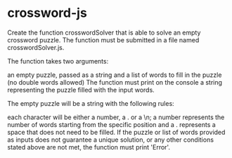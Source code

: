 # crossword-js

Create the function crosswordSolver that is able to solve an empty crossword puzzle. The function must be submitted in a file named crosswordSolver.js.

The function takes two arguments:

an empty puzzle, passed as a string and
a list of words to fill in the puzzle (no double words allowed)
The function must print on the console a string representing the puzzle filled with the input words.

The empty puzzle will be a string with the following rules:

each character will be either a number, a . or a \n;
a number represents the number of words starting from the specific position and a . represents a space that does not need to be filled.
If the puzzle or list of words provided as inputs does not guarantee a unique solution, or any other conditions stated above are not met, the function must print 'Error'.
